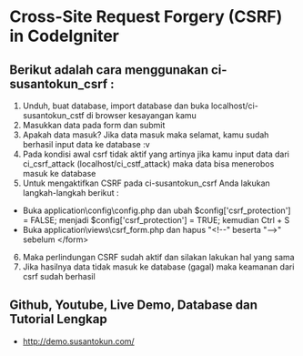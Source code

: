 Cross-Site Request Forgery (CSRF) in CodeIgniter
============================================================

Berikut adalah cara menggunakan ci-susantokun_csrf :
------------------------------------------------------------
1. Unduh, buat database, import database dan buka localhost/ci-susantokun_cstf di browser kesayangan kamu
2. Masukkan data pada form dan submit
3. Apakah data masuk? Jika data masuk maka selamat, kamu sudah berhasil input data ke database :v
4. Pada kondisi awal csrf tidak aktif yang artinya jika kamu input data dari ci_csrf_attack (localhost/ci_cstf_attack) maka data bisa menerobos masuk ke database
5. Untuk mengaktifkan CSRF pada ci-susantokun_csrf Anda lakukan langkah-langkah berikut : <br>
 - Buka application\config\config.php dan ubah $config['csrf_protection'] = FALSE; menjadi $config['csrf_protection'] = TRUE; kemudian Ctrl + S <br>
 - Buka application\views\csrf_form.php dan hapus \"\<\!\-\-\" beserta \"\-\-\>\" sebelum \<\/form\>
6. Maka perlindungan CSRF sudah aktif dan silakan lakukan hal yang sama
7. Jika hasilnya data tidak masuk ke database (gagal) maka keamanan dari csrf sudah berhasil

Github, Youtube, Live Demo, Database dan Tutorial Lengkap
------------------------------------------------------------
- http://demo.susantokun.com/
